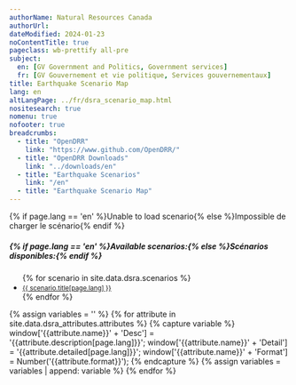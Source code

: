 ```yaml
---
authorName: Natural Resources Canada
authorUrl:
dateModified: 2024-01-23
noContentTitle: true
pageclass: wb-prettify all-pre
subject:
  en: [GV Government and Politics, Government services]
  fr: [GV Gouvernement et vie politique, Services gouvernementaux]
title: Earthquake Scenario Map
lang: en
altLangPage: ../fr/dsra_scenario_map.html
nositesearch: true
nomenu: true
nofooter: true
breadcrumbs:
  - title: "OpenDRR"
    link: "https://www.github.com/OpenDRR/"
  - title: "OpenDRR Downloads"
    link: "../downloads/en"
  - title: "Earthquake Scenarios"
    link: "/en"
  - title: "Earthquake Scenario Map"
---
```

<!-- Load Leaflet from CDN -->
<link rel="stylesheet" href="https://unpkg.com/leaflet@1.9.4/dist/leaflet.css" integrity="sha256-p4NxAoJBhIIN+hmNHrzRCf9tD/miZyoHS5obTRR9BMY=" crossorigin=""/>
<script src="https://unpkg.com/leaflet@1.9.4/dist/leaflet.js" integrity="sha256-20nQCchB9co0qIjJZRGuk2/Z9VM+kNiyxNV1lvTlZBo=" crossorigin=""></script>

<!-- Load Esri Leaflet from CDN -->
<script src="https://unpkg.com/esri-leaflet@3.0.10/dist/esri-leaflet.js" integrity="sha512-i9mZ/0lnBMdKZjkVQXImtZbWzrhomyyQzXarfT4ki1eD/Bi+rcV4lFyzX52lbRQtqj070JQea4p8QNCMrHzuYg==" crossorigin=""></script>

<!-- Load Esri Leaflet Renderers plugin to use feature service symbology -->
<script src="https://unpkg.com/esri-leaflet-renderers@3.0.0/dist/esri-leaflet-renderers.js" integrity="sha512-tqY7QUz7UHKLqhBX1SVYBsn6EKeadkSqYXsdj3RbzZdY8jUq1t0Hi+CS7vylbMIM/jcmN4PgelBhiKvCjTJ7GQ==" crossorigin=""></script>

<script src='https://api.mapbox.com/mapbox.js/plugins/leaflet-fullscreen/v1.0.1/Leaflet.fullscreen.min.js'></script>
<link href='https://api.mapbox.com/mapbox.js/plugins/leaflet-fullscreen/v1.0.1/leaflet.fullscreen.css' rel='stylesheet'/>
<script src="https://unpkg.com/leaflet.vectorgrid@latest/dist/Leaflet.VectorGrid.bundled.js"></script>

<script src="https://code.jquery.com/jquery-3.6.0.min.js" integrity="sha256-/xUj+3OJU5yExlq6GSYGSHk7tPXikynS7ogEvDej/m4=" crossorigin="anonymous"></script>

<link href='../assets/css/app.css' rel='stylesheet'/>

<div id="map"></div>
<div id="sidebar"></div>

<div id="alert">{% if page.lang == 'en' %}Unable to load scenario{% else %}Impossible de charger le scénario{% endif %}</div>
<div id="scenarios">
  <h5>{% if page.lang == 'en' %}Available scenarios:{% else %}Scénarios disponibles:{% endif %}</h5>
  <ul>
    {% for scenario in site.data.dsra.scenarios %}
      <li><a href="{{ context.environments.first["page"]["url"] }}?scenario={{scenario.name}}"><small>{{ scenario.title[page.lang] }}</small></a></li>
    {% endfor %}
  </ul>
</div>

{% assign variables = '' %}
{% for attribute in site.data.dsra_attributes.attributes %}
  {% capture variable %}
  window['{{attribute.name}}' + 'Desc'] = '{{attribute.description[page.lang]}}';
  window['{{attribute.name}}' + 'Detail'] = '{{attribute.detailed[page.lang]}}';
  window['{{attribute.name}}' + 'Format'] = Number('{{attribute.format}}');
  {% endcapture %}
  {% assign variables = variables | append: variable %}
{% endfor %}

<script>

  {{ variables }}

  var map = L.map( 'map', {
      fullscreenControl: true,
      crs: L.CRS.EPSG4326,
      center: [ 57, -100 ],
      maxZoom: 13,
      minZoom: 6,
      zoom: 6}),
      bounds, // Bounds for the tileset, set according to scenario
      legend = L.control( { position: 'bottomright' } ),
      params = new URLSearchParams( window.location.search ), // Get query paramaters
      baseUrl = "https://riskprofiler.ca/dsra_",
      shakeBaseUrl = "https://geo-api.stage.riskprofiler.ca/collections/opendrr_dsra_",
      eqScenario = params.get( 'scenario' ), // Scenario name
      shakemapProp = 'sH_PGA_max', // Property for shakemap popup
      scenarioProp = 'sCt_Res90_b0', // Property for popup and feature colour
      shakeCurrent = true,
      epicenter,
      selection = 0; // Id of a selected feature
    

  L.tileLayer( 'https://osm-{s}.gs.mil/tiles/default_pc/{z}/{x}/{y}.png', {
      subdomains: '1234',
      attribution: '&copy; <a href="http://osm.org/copyright">OpenStreetMap</a> contributors',
      detectRetina: true
	}).addTo( map );


  if ( eqScenario ) {

    $( "#scenarios" ).hide(); // Hide list of available scenarios

    lcScenario = eqScenario.toLowerCase();
    setBounds();

    var vectorTileOptions = {
      rendererFactory: L.canvas.tile,
      interactive: true,
      getFeatureId: function( feature ) {
        return feature.properties[ "Sauid" ];
      },
      bounds: bounds,
      vectorTileLayerStyles: setTileLayerStyles()
    }

    function shakeTileOptions( z ) {
      return {
      rendererFactory: L.canvas.tile,
      interactive: true,
      getFeatureId: function( feature ) {
        return feature.properties[ "gridid_5" ];
      },
      bounds: bounds,
      vectorTileLayerStyles: setShakeLayerStyles( z )
      }
    }

    // Turn scenario name into a title
    end = eqScenario.split( '_' )[ 1 ];
    title = '';
    for ( let char of end ) {
      // Add space before uppercase letters
      if ( char == char.toUpperCase() ) {
        title += ' ' + char;
      }
      // Leave lowercase as is
      else {
        title += char;
      }
    }
    const mag = eqScenario[ 3 ] + '.' + eqScenario[ 5 ],
          full_name = title + ' - Magnitude ' + mag;
    // Replace generic title with scenario name
    $( '#wb-cont' ).html( full_name );

    var vectorUrl = baseUrl + lcScenario + "_indicators_s/EPSG_4326/{z}/{x}/{y}.pbf",
        shakemapUrl1 = baseUrl + lcScenario + "_shakemap_hexgrid_1km/EPSG_4326/{z}/{x}/{y}.pbf",
        shakemapUrl5 = baseUrl + lcScenario + "_shakemap_hexgrid_5km/EPSG_4326/{z}/{x}/{y}.pbf";

    var sauidLayer = L.vectorGrid.protobuf( vectorUrl, vectorTileOptions )
        .on( 'add', function () {
        shakeCurrent = false;
        map.removeLayer( shakeLayer5km );
        map.removeLayer( shakeLayer1km );
        // Add loading modal
        $( '#map' ).before( '<div id="modal"></div>' );
      }).on( 'load', function () {
        // Remove loading modal
        $( '#modal' ).remove();
        epicenter.bringToFront();
      });

    var shakeLayer1km = L.vectorGrid.protobuf( shakemapUrl1, shakeTileOptions( 1 ) )
        .on( 'add', function () {
        shakeCurrent = true;
        // Add loading modal
        $( '#map' ).before( '<div id="modal"></div>' );
      }).on( 'load', function () {
        // Remove loading modal
        $( '#modal' ).remove();
        epicenter.bringToFront();
      }).on( 'click', function ( e ) {
    	  L.popup().setContent( "<strong>{% if page.lang == 'en' %}PGA: {% else %}AMS: {% endif %}</strong>" + e.layer.properties.sH_PGA_max.toLocaleString( undefined, { maximumFractionDigits: 2 }) )
          .setLatLng( e.latlng )
          .openOn( map );
      });

    var shakeLayer5km = L.vectorGrid.protobuf( shakemapUrl5, shakeTileOptions( 5 ) )
        .on( 'add', function () {
        shakeCurrent = true;
        // Add loading modal
        $( '#map' ).before( '<div id="modal"></div>' );
      }).on( 'load', function () {
        // Remove loading modal
        $( '#modal' ).remove();
        epicenter.bringToFront();
      }).on( 'click', function ( e ) {
    	  L.popup().setContent( "<strong>{% if page.lang == 'en' %}PGA: {% else %}AMS: {% endif %}</strong>" + e.layer.properties.sH_PGA_max.toLocaleString( undefined, { maximumFractionDigits: 2 }) )
          .setLatLng( e.latlng )
          .openOn( map );
      });

    var overlays = {
      {% if page.lang == 'en' %}'ShakeMap (5km grid)'{% else %}'ShakeMap (5km grille)'{% endif %}: shakeLayer5km,
      {% if page.lang == 'en' %}'ShakeMap (1km grid)'{% else %}'ShakeMap (1km grille)'{% endif %}: shakeLayer1km,
      {% if page.lang == 'en' %}'Features'{% else %}'Caractéristiques'{% endif %}: sauidLayer,
    };

    // Add shakemap, legend and layer toggle to map
    shakeLayer5km.addTo( map );
    buildLegend();
    L.control.layers( overlays, null, { collapsed: false } ).addTo( map );

    map.on( 'fullscreenchange', function () {
      map.invalidateSize();
    }).on( 'zoomend dragend', function ( e ) {
      map.closePopup();
      // Reset layers if zoomed in or zooming out to new feature
      var zoom = e.target.getZoom();
      map.removeLayer( shakeLayer5km );
      map.removeLayer( shakeLayer1km );
      if ( shakeCurrent ) {
        if ( zoom < 10 ) {
          shakeLayer5km.addTo( map );
        }
        else {
          shakeLayer1km.addTo( map );
        }
      }
    }).on( 'baselayerchange', function () {
      $( '#sidebar' ).html( '' );
      map.closePopup();
      // If we have a selected feature reset the style
      if ( selection != 0 ) {
        sauidLayer.resetFeatureStyle( selection );
      }

      // Remove old legend and add new legend
      map.removeControl( legend );
      buildLegend();
    });

    sauidLayer.on( 'click', function ( e ) {
      // If we have a selected feature reset the style
      if ( selection != 0 ) {
        sauidLayer.resetFeatureStyle( selection );
      }

      // Set the selected feature id
      selection = e.layer.properties[ 'Sauid' ];

      // Set the selected feature style
      setTimeout( function () {
        sauidLayer.setFeatureStyle( selection, selectedStyle(), 100 );
      });

      // Add a popup with desired property
      L.popup().setContent( "<strong>{% if page.lang == 'en' %}Residents affected after 90 days: {% else %}Résidents relogés après 90 jours: {% endif %}</strong>" + e.layer.properties.sCt_Res90_b0.toString() )
          .setLatLng( e.latlng )
          .openOn( map );

      let props = e.layer.properties,
        string = '<table class="table table-striped table-responsive"><tr>',
        counter = 1; // Counts number of cells in table row

      for ( const key in props ) {

        mod_key = key; // Key with _b0, _r1, _le ending must be modified
        mod = '';

        if ( key.slice( -3 ) === '_b0' ) {
          mod_key = key.slice( 0, -3 );
          mod = {% if page.lang == 'en' %}' (Baseline)'{% else %}' (référence)'{% endif %};
        }
        else if ( key.slice( -3 ) === '_r1' ) {
          mod_key = key.slice( 0, -3 );
          mod = {% if page.lang == 'en' %}' (Retrofit)'{% else %}' (rénovation)'{% endif %};
        }
        else if ( key.slice( -3 ) === '_le' ) {
          mod_key = key.slice( 0, -3 );
          mod = {% if page.lang == 'en' %}' (Seismic Upgrade)'{% else %}' (amélioration sismique)'{% endif %};
        }

        var desc = window[ mod_key + 'Desc' ],
            detail = window[ mod_key + 'Detail' ],
            format = window[ mod_key + 'Format' ],
            value = props[ key ];

        // Format values with set formatting
        if ( format && value ) {
          if ( format === 444 ) {
            value = value.toLocaleString( undefined, {style:'currency', currency:'USD'});
          }
          else if ( format === 111 ) {
            value = value.toLocaleString( undefined, { maximumFractionDigits: 0 })
          }
          else if ( format === 555 ) {
            value *= 100
            value = value.toLocaleString( undefined, { maximumFractionDigits: 2 });
            value += '%';
          }
          else if ( format < 0 ) {
            mult = Math.abs(format);
            rounded = Math.round( value / ( 10 ** mult )) * 10 ** mult;
            value = rounded.toLocaleString( undefined);
          }
          else if ( format > 0 ) {
            value = value.toLocaleString( undefined, { maximumFractionDigits: format });
          }

          string +=
          '<td class="attr"><div class="prop" title="' + detail + '">' + desc + mod + '</div><div class="val">' + value + '</div></td>';
        }
        // Leaflet info not displayed
        else if ( key === 'OBJECTID' || key === 'SHAPE_Length' || key === 'SHAPE_Area' || key === 'geom_poly' || key === 'geom' ) {
        }
        // For properties with descriptions but null values
        else if ( desc ) {
          string +=
            '<td class="attr"><div class="prop" title="' + detail + '">' + desc + mod + '</div><div class="val">' + value + '</div></td>';
        }
        // Properties with no descriptions
        else {
          string +=
            '<td class="attr"><div class="prop">' + key + '</div><div class="val">' + value + '</div></td>';
        }

        // Start new row after 3 entries
        if ( counter % 3 === 0 ) {
          string += '</tr><tr>';
        }
        counter++;
      }

      string += '</tr></table>';

      // Add table to sidebar div
      $( '#sidebar' ).html( '<h3>{% if page.lang == 'en' %}Properties of Selected Feature{% else %}Propriétés de la caractéristique sélectionnée{% endif %}</h3>' + string );

    });
  }
  else {
    $( '#alert' ).show();
  }


  function getColor( d ) {
    return d > 300 ? '#ff3b00' :
           d > 100 ? '#ff6500' :
           d > 50  ? '#ff9000' :
           d > 10  ? '#ffba00' :
                     '#fff176';
  }

  function shakeColor( d ) {
    return d > 50  ? '#e81f27' :
           d > 25  ? '#f55029' :
           d > 10  ? '#fc8b40' :
           d > 5   ? '#fdb24c' :
           d > 1.5 ? '#ffd976' :
                     '#ffee9f';
  }

  function buildLegend () {

    legend.onAdd = function ( map ) {

      var div = L.DomUtil.create('div', 'info legend');

      if ( !shakeCurrent ) {

        var grades = [0, 10, 50, 100, 300],
            label = {% if page.lang == 'en' %}' Residents Affected'{% else %}' Résidents relogés'{% endif %};

        div.innerHTML = "<div style=\"padding: 3px;\"><b>{% if page.lang == 'en' %}Residents affected after 90 days{% else %}Résidents relogés après 90 jours{% endif %}</b></div>";

        // Loop through our density intervals and generate a label with a colored square for each interval
        for (var i = 0; i < grades.length; i++ ) {
          div.innerHTML +=
            '<div><i style="background:' + getColor(grades[i] + 1) + '"></i> ' + grades[i] + ( grades[i + 1] ? ' &ndash; ' + grades[i + 1] + label + '<br>' : '+' + label) + '</div>';
        }

        div.innerHTML +=
            '<br><div>🔴 <b>{% if page.lang == 'en' %}Epicenter{% else %}Épicentre{% endif %}</b></div>';
      }

      else {

        var grades = [0, 1.5, 5, 10, 25, 50],
            label = ' %g';

        div.innerHTML = "<div style=\"padding: 3px;\"><b>{% if page.lang == 'en' %}Peak Ground Acceleration{% else %}Accélération maximale du sol{% endif %}</b></div>";

        // Loop through our density intervals and generate a label with a colored square for each interval
        for (var i = 0; i < grades.length; i++ ) {
          div.innerHTML +=
            '<div><i style="background:' + shakeColor(grades[i] + 0.01) + '"></i> ' + grades[i] + ( grades[i + 1] ? ' &ndash; ' + grades[i + 1] + label + '<br>' : '+' + label) + '</div>';
        }

        div.innerHTML +=
            '<br><div>🔴 <b>{% if page.lang == 'en' %}Epicenter{% else %}Épicentre{% endif %}</b></div>';
      }

      return div;
    };

    legend.addTo( map );
  }

  function shakeStyle( properties ) {
    return {
      fillColor: shakeColor( properties[ shakemapProp ] * 100 ),
      weight: 0.1,
      fillOpacity: 0.8,
      color: shakeColor( properties[ shakemapProp ] * 100 ),
      opacity: 0.8,
      fill: true
    };
  }

  function tileStyle( properties ) {
    return {
      weight: 0.2,
      color: "#666666",
      fillColor: getColor( properties[ scenarioProp ] ),
      fillOpacity: 0.6,
      fill: true
    }
  }

  function selectedStyle() {
    return {
      fill: true,
      fillColor: 'blue',
      color: 'black',
      weight: 1,
      fillOpacity: 0.5
    };
  }

  function circleStyle() {
    return {
      radius: 6,
      fillColor: 'red',
      color: 'white',
      weight: 1,
      opacity: 1,
      fillOpacity: 1
    };
  }

  function setBounds() {

    switch (lcScenario) {
      case "acm7p0_georgiastraitfault":
        southWest = L.latLng( 48.30891568684188, -129.0949439967106 );
        northEast = L.latLng( 53.53110877480622, -117.3589501128889 );
        bounds = L.latLngBounds( southWest, northEast );
        epicenter = L.circleMarker( [ 49.243365, -123.62296 ], circleStyle() ).addTo( map );
        map.setView(new L.LatLng( 49.243365, -123.62296 ), 7);
        break;
      case "acm7p3_leechriverfullfault":
        southWest = L.latLng( 48.30891568624434, -129.0949439967106 );
        northEast = L.latLng( 53.30903267135562, -117.4908738038378 );
        bounds = L.latLngBounds( southWest, northEast );
        epicenter = L.circleMarker( [ 48.407017, -123.412134 ], circleStyle() ).addTo( map );
        map.setView(new L.LatLng( 48.407017, -123.412134 ), 7);
        break;
      case "sim9p0_cascadiainterfacebestfault":
        southWest = L.latLng( 48.30891568684188, -139.0522010412872 );
        northEast = L.latLng( 60.00006153221153, -114.05375826483 );
        bounds = L.latLngBounds( southWest, northEast );
        epicenter = L.circleMarker( [ 48.251246, -125.215269 ], circleStyle() ).addTo( map );
        map.setView(new L.LatLng( 48.251246, -125.215269 ), 7);
        break;
      case "scm7p5_valdesbois":
        southWest = L.latLng( 42.47260780141163, -86.54942531485392 );
        northEast = L.latLng( 55.00064603767294, -67.44787497495167 );
        bounds = L.latLngBounds( southWest, northEast );
        epicenter = L.circleMarker( [ 45.905377, -75.494669 ], circleStyle() ).addTo( map );
        map.setView(new L.LatLng( 45.905377, -75.494669 ), 7);
        break;
      case "idm7p1_sidney":
        southWest = L.latLng( 48.30891568684188, -129.0949439967106 );
        northEast = L.latLng( 53.30903267135562, -117.3589501128889 );
        bounds = L.latLngBounds( southWest, northEast );
        epicenter = L.circleMarker( [ 48.618961, -123.299385 ], circleStyle() ).addTo( map );
        map.setView(new L.LatLng( 48.618961, -123.299385 ), 7);
        break;
      case "acm4p9_georgiastraitfault":
        southWest = L.latLng( 48.30891568684188, -129.0949439967106 );
        northEast = L.latLng( 53.53110877480622, -117.3589501128889 );
        bounds = L.latLngBounds( southWest, northEast );
        epicenter = L.circleMarker( [ 49.280, -123.340 ], circleStyle() ).addTo( map );
        map.setView(new L.LatLng( 49.280, -123.340 ), 7);
        break;
      case "acm7p4_denalifault":
        southWest = L.latLng( 60.00000000710405, -141.0180731580253 );
        northEast = L.latLng( 69.64745530351352, -123.7893248352215 );
        bounds = L.latLngBounds( southWest, northEast );
        epicenter = L.circleMarker( [ 61.200 , -138.780 ], circleStyle() ).addTo( map );
        map.setView(new L.LatLng( 61.200 , -138.780 ), 7);
        break;
      case "scm5p0_montreal":
        southWest = L.latLng( 42.53884243059241, -86.54942531485392 );
        northEast = L.latLng( 55.00064603767294, -65.94908207524423 );
        bounds = L.latLngBounds( southWest, northEast );
        epicenter = L.circleMarker( [ 45.500 , -73.600 ], circleStyle() ).addTo( map );
        map.setView(new L.LatLng( 45.500 , -73.600 ), 7);
        break;
      case "scm5p5_constancebay":
        southWest = L.latLng( 42.06164244999297, -86.54942531485392 );
        northEast = L.latLng( 55.00064603767294, -68.38243594858385 );
        bounds = L.latLngBounds( southWest, northEast );
        epicenter = L.circleMarker( [ 45.500 , -76.060 ], circleStyle() ).addTo( map );
        map.setView(new L.LatLng( 45.500 , -76.060 ), 7);
        break;

      // afok test 2024-02-12
      // Fetch the extents (CSD Extents) from https://github.com/OpenDRR/riskprofiler/wiki/RiskProfiler-Datasets
      // Fetch the epicentre from OpenDRR/earthquake-scenarios/FINISHED/FinishedScenarios.md
      // After editing, wait for Jekyll to finish generating the new pages (up to 5 seconds) and then check again.
      // The epicentre (red round dot) should show.
      case "acm4p9_vedderfault":
        southWest = L.latLng( 48.30891418, -127.9421387 );
        northEast = L.latLng( 53.53110886, -116.2564392 );
        bounds = L.latLngBounds( southWest, northEast );
        epicenter = L.circleMarker( [ 49.04, -122.08 ], circleStyle() ).addTo( map );
        map.setView(new L.LatLng( 49.04, -122.08 ), 7);
        break;



    }
  }

  function setTileLayerStyles() {

    switch (lcScenario) {
      case "acm7p0_georgiastraitfault":
        return {
          dsra_acm7p0_georgiastraitfault_indicators_s: function ( properties ) {
            return tileStyle( properties );
          }
        }
        break;
      case "acm7p3_leechriverfullfault":
        return {
          dsra_acm7p3_leechriverfullfault_indicators_s: function ( properties ) {
            return tileStyle( properties );
          }
        }
        break;
      case "sim9p0_cascadiainterfacebestfault":
        return {
          dsra_sim9p0_cascadiainterfacebestfault_indicators_s: function ( properties ) {
            return tileStyle( properties );
          }
        }
        break;
      case "scm7p5_valdesbois":
        return {
          dsra_scm7p5_valdesbois_indicators_s: function ( properties ) {
            return tileStyle( properties );
          }
        }
        break;
      case "idm7p1_sidney":
        return {
          dsra_idm7p1_sidney_indicators_s: function ( properties ) {
            return tileStyle( properties );
          }
        }
        break;
      case "acm4p9_capilano5":
        return {
          dsra_acm4p9_capilano5_indicators_s: function ( properties ) {
            return tileStyle( properties );
          }
        }
        break;
      case "acm7p4_burwashlanding":
        return {
          dsra_acm7p4_burwashlanding_indicators_s: function ( properties ) {
            return tileStyle( properties );
          }
        }
        break;
      case "scm5p0_montreal":
        return {
          dsra_scm5p0_montreal_indicators_s: function ( properties ) {
            return tileStyle( properties );
          }
        }
        break;
      case "scm5p5_ottawa":
        return {
          dsra_scm5p5_ottawa_indicators_s: function ( properties ) {
            return tileStyle( properties );
          }
        }
        break;
      // afok 2024-02-12
      case "acm4p9_vedderfault":
        return {
          dsra_acm4p9_vedderfault_indicators_s: function ( properties ) {
            return tileStyle( properties );
          }
        }
        break;
    }
  }

  function setShakeLayerStyles( z ) {

    switch (lcScenario) {
      case "acm7p0_georgiastraitfault":
        if ( z == 1 ) {
          return {
            dsra_acm7p0_georgiastraitfault_shakemap_hexgrid_1km: function ( properties ) {
              return shakeStyle( properties );
            }
          }
        }
        else {
          return {
            dsra_acm7p0_georgiastraitfault_shakemap_hexgrid_5km: function ( properties ) {
              return shakeStyle( properties );
            }
          }
        }
        break;
      case "acm7p3_leechriverfullfault":
        if ( z == 1 ) {
          return {
            dsra_acm7p3_leechriverfullfault_shakemap_hexgrid_1km: function ( properties ) {
              return shakeStyle( properties );
            }
          }
        }
        else {
          return {
            dsra_acm7p3_leechriverfullfault_shakemap_hexgrid_5km: function ( properties ) {
              return shakeStyle( properties );
            }
          }
        }
        break;
      case "sim9p0_cascadiainterfacebestfault":
        if ( z == 1 ) {
          return {
            dsra_sim9p0_cascadiainterfacebestfault_shakemap_hexgrid_1km: function ( properties ) {
              return shakeStyle( properties );
            }
          }
        }
        else {
          return {
            dsra_sim9p0_cascadiainterfacebestfault_shakemap_hexgrid_5km: function ( properties ) {
              return shakeStyle( properties );
            }
          }
        }
        break;
      case "scm7p5_valdesbois":
        if ( z == 1 ) {
          return {
            dsra_scm7p5_valdesbois_shakemap_hexgrid_1km: function ( properties ) {
              return shakeStyle( properties );
            }
          }
        }
        else {
          return {
            dsra_scm7p5_valdesbois_shakemap_hexgrid_5km: function ( properties ) {
              return shakeStyle( properties );
            }
          }
        }
        break;
      case "idm7p1_sidney":
        if ( z == 1 ) {
          return {
            dsra_idm7p1_sidney_shakemap_hexgrid_1km: function ( properties ) {
              return shakeStyle( properties );
            }
          }
        }
        else {
          return {
            dsra_idm7p1_sidney_shakemap_hexgrid_5km: function ( properties ) {
              return shakeStyle( properties );
            }
          }
        }
        break;
      case "acm4p9_capilano5":
        if ( z == 1 ) {
          return {
            dsra_acm4p9_capilano5_shakemap_hexgrid_1km: function ( properties ) {
              return shakeStyle( properties );
            }
          }
        }
        else {
          return {
            dsra_acm4p9_capilano5_shakemap_hexgrid_5km: function ( properties ) {
              return shakeStyle( properties );
            }
          }
        }
        break;
      case "acm7p4_burwashlanding":
        if ( z == 1 ) {
          return {
            dsra_acm7p4_burwashlanding_shakemap_hexgrid_1km: function ( properties ) {
              return shakeStyle( properties );
            }
          }
        }
        else {
          return {
            dsra_acm7p4_burwashlanding_shakemap_hexgrid_5km: function ( properties ) {
              return shakeStyle( properties );
            }
          }
        }
        break;
      case "scm5p0_montreal":
        if ( z == 1 ) {
          return {
            dsra_scm5p0_montreal_shakemap_hexgrid_1km: function ( properties ) {
              return shakeStyle( properties );
            }
          }
        }
        else {
          return {
            dsra_scm5p0_montreal_shakemap_hexgrid_5km: function ( properties ) {
              return shakeStyle( properties );
            }
          }
        }
        break;
      case "scm5p5_ottawa":
        if ( z == 1 ) {
          return {
            dsra_scm5p5_ottawa_shakemap_hexgrid_1km: function ( properties ) {
              return shakeStyle( properties );
            }
          }
        }
        else {
          return {
            dsra_scm5p5_ottawa_shakemap_hexgrid_5km: function ( properties ) {
              return shakeStyle( properties );
            }
          }
        }
        break;
      case "acm4p9_vedderfault":
        if ( z == 1 ) {
          return {
            dsra_acm4p9_vedderfault_shakemap_hexgrid_1km: function ( properties ) {
              return shakeStyle( properties );
            }
          }
        }
        else {
          return {
            dsra_acm4p9_vedderfault_shakemap_hexgrid_5km: function ( properties ) {
              return shakeStyle( properties );
            }
          }
        }
        break;
    }
  }


</script>
